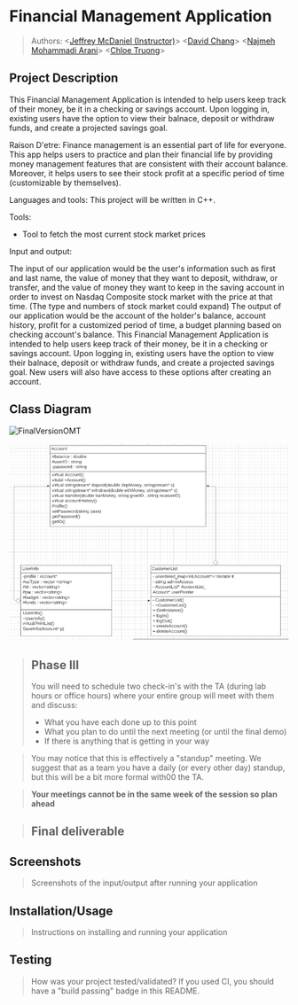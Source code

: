 # Financial Management Application

 > Authors: \<[Jeffrey McDaniel (Instructor)](https://github.com/jmcda001)\> \<[David Chang](https://github.com/dchan066-862012834)\> \<[Najmeh Mohammadi Arani](https://github.com/NaMoAr)\> \<[Chloe Truong](https://github.com/loveechloee)\>
 
## Project Description

This Financial Management Application is intended to help users keep track of their money, be it in a checking or savings account. Upon logging in, existing users have the option to view their balnace, deposit or withdraw funds, and create a projected savings goal.  
 
Raison D'etre:
Finance management is an essential part of life for everyone. This app helps users to practice and plan their financial life by providing money management features that are consistent with their account balance.  Moreover, it helps users to see their stock profit at a specific period of time (customizable by themselves).

Languages and tools:
This project will be written in C++.

Tools:
* Tool to fetch the most current stock market prices

Input and output:

The input of our application would be the user's information such as first and last name, the value of money that they want to deposit, withdraw, or transfer, and the value of money they want to keep in the saving account in order to invest on Nasdaq Composite stock market with the price at that time. (The type and numbers of stock market could expand)
The output of our application would be the account of the holder's balance, account history, profit for a customized period of time, a budget planning based on checking account's balance. 
This Financial Management Application is intended to help users keep track of their money, be it in a checking or savings account. Upon logging in, existing users have the option to view their balnace, deposit or withdraw funds, and create a projected savings goal. New users will also have access to these options after creating an account. 



## Class Diagram

![FinalVersionOMT](https://user-images.githubusercontent.com/59351131/90815522-af02c480-e2df-11ea-977e-b885bd6c2b9f.png)

![Singleton](https://github.com/dchan066-862012834/CS100_Final_Project/blob/main/OMT.PNG)

 > ## Phase III
 > You will need to schedule two check-in's with the TA (during lab hours or office hours) where your entire group will meet with them and discuss:
 > * What you have each done up to this point
 > * What you plan to do until the next meeting (or until the final demo)
 > * If there is anything that is getting in your way
 
 > You may notice that this is effectively a "standup" meeting. We suggest that as a team you have a daily (or every other day) standup, but this will be a bit more formal with00 the TA. 
 
 > **Your meetings cannot be in the same week of the session so plan ahead**

 > ## Final deliverable
 ## Screenshots
 > Screenshots of the input/output after running your application
 ## Installation/Usage
 > Instructions on installing and running your application
 ## Testing
 > How was your project tested/validated? If you used CI, you should have a "build passing" badge in this README.
